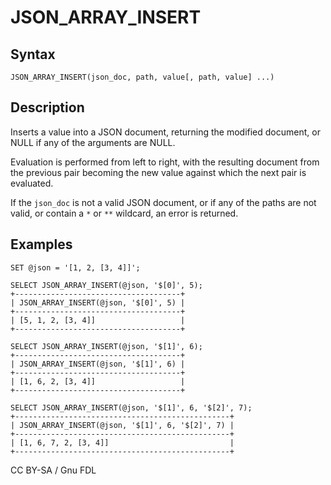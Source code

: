 
# JSON_ARRAY_INSERT

## Syntax


```
JSON_ARRAY_INSERT(json_doc, path, value[, path, value] ...)
```

## Description


Inserts a value into a JSON document, returning the modified document, or NULL if any of the arguments are NULL.


Evaluation is performed from left to right, with the resulting document from the previous pair becoming the new value against which the next pair is evaluated.


If the `json_doc` is not a valid JSON document, or if any of the paths are not valid, or contain a `*` or `**` wildcard, an error is returned.


## Examples


```
SET @json = '[1, 2, [3, 4]]';

SELECT JSON_ARRAY_INSERT(@json, '$[0]', 5);
+-------------------------------------+
| JSON_ARRAY_INSERT(@json, '$[0]', 5) |
+-------------------------------------+
| [5, 1, 2, [3, 4]]                   |
+-------------------------------------+

SELECT JSON_ARRAY_INSERT(@json, '$[1]', 6);
+-------------------------------------+
| JSON_ARRAY_INSERT(@json, '$[1]', 6) |
+-------------------------------------+
| [1, 6, 2, [3, 4]]                   |
+-------------------------------------+

SELECT JSON_ARRAY_INSERT(@json, '$[1]', 6, '$[2]', 7);
+------------------------------------------------+
| JSON_ARRAY_INSERT(@json, '$[1]', 6, '$[2]', 7) |
+------------------------------------------------+
| [1, 6, 7, 2, [3, 4]]                           |
+------------------------------------------------+
```


CC BY-SA / Gnu FDL

